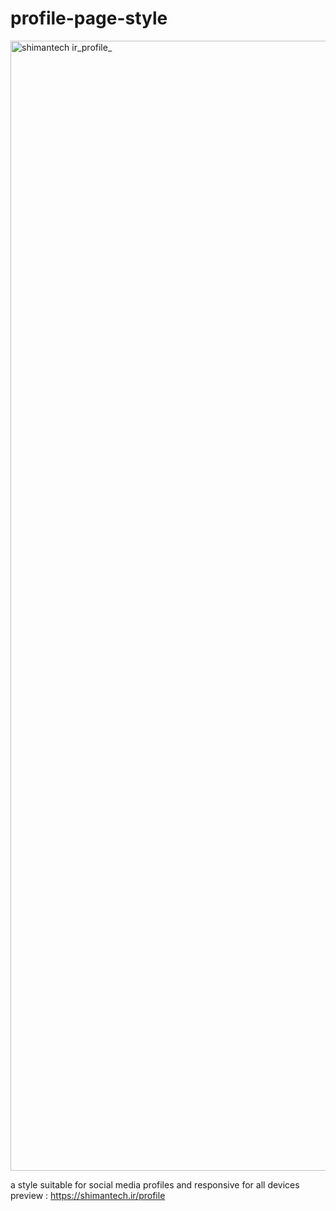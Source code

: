 # profile-page-style

<img width="4092" height="1808" alt="shimantech ir_profile_" src="https://github.com/user-attachments/assets/a1897aeb-e161-41b9-b611-7b4f698865e2" />


a style suitable for social media profiles and responsive for all devices
preview : https://shimantech.ir/profile
